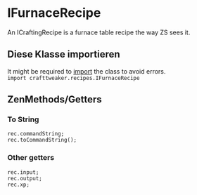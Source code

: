 # IFurnaceRecipe
An ICraftingRecipe is a furnace table recipe the way ZS sees it.


## Diese Klasse importieren
It might be required to [import](/AdvancedFunctions/Import/) the class to avoid errors.  
`import crafttweaker.recipes.IFurnaceRecipe`


## ZenMethods/Getters
### To String
```zenscript
rec.commandString;
rec.toCommandString();
```

### Other getters
```zenscript
rec.input;
rec.output;
rec.xp;
```